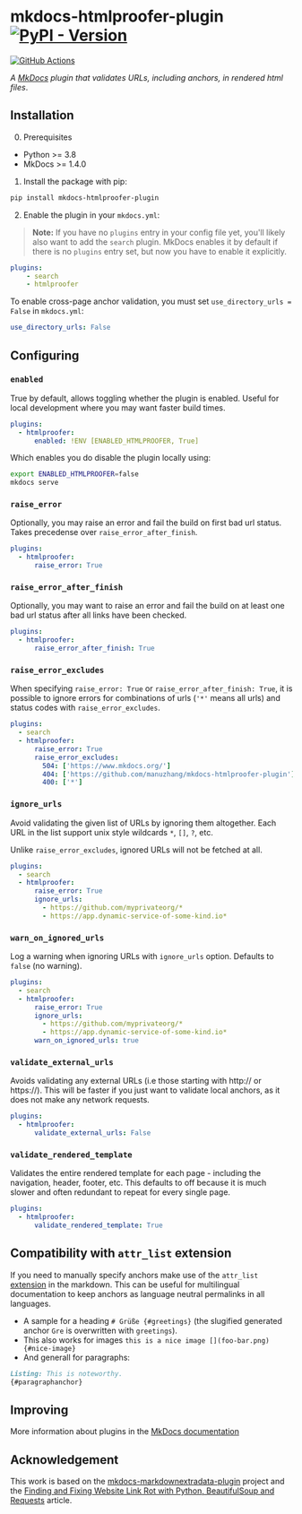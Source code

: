 # mkdocs-htmlproofer-plugin [![PyPI - Version](https://img.shields.io/pypi/v/mkdocs-htmlproofer-plugin.svg)](https://pypi.org/project/mkdocs-htmlproofer-plugin)

[![GitHub Actions](https://github.com/manuzhang/mkdocs-htmlproofer-plugin/actions/workflows/ci.yml/badge.svg)](https://github.com/manuzhang/mkdocs-htmlproofer-plugin/actions/workflows/ci.yml)

*A [MkDocs](https://www.mkdocs.org/) plugin that validates URLs, including anchors, in rendered html files*.

## Installation

0. Prerequisites

* Python >= 3.8
* MkDocs >= 1.4.0

1. Install the package with pip:

```bash
pip install mkdocs-htmlproofer-plugin
```

2. Enable the plugin in your `mkdocs.yml`:

> **Note:** If you have no `plugins` entry in your config file yet, you'll likely also want to add the `search` plugin.
MkDocs enables it by default if there is no `plugins` entry set, but now you have to enable it explicitly.

```yaml
plugins:
    - search
    - htmlproofer
```

To enable cross-page anchor validation, you must set `use_directory_urls = False` in `mkdocs.yml`:

```yaml
use_directory_urls: False
```

## Configuring

### `enabled`

True by default, allows toggling whether the plugin is enabled.
Useful for local development where you may want faster build times.

```yaml
plugins:
  - htmlproofer:
      enabled: !ENV [ENABLED_HTMLPROOFER, True]
```

Which enables you do disable the plugin locally using:

```bash
export ENABLED_HTMLPROOFER=false
mkdocs serve
```


### `raise_error`

Optionally, you may raise an error and fail the build on first bad url status. Takes precedense over `raise_error_after_finish`.

```yaml
plugins:
  - htmlproofer:
      raise_error: True
```

### `raise_error_after_finish`

Optionally, you may want to raise an error and fail the build on at least one bad url status after all links have been checked.

```yaml
plugins:
  - htmlproofer:
      raise_error_after_finish: True
```

### `raise_error_excludes`

When specifying `raise_error: True` or `raise_error_after_finish: True`, it is possible to ignore errors
for combinations of urls (`'*'` means all urls) and status codes with `raise_error_excludes`.

```yaml
plugins:
  - search
  - htmlproofer:
      raise_error: True
      raise_error_excludes:
        504: ['https://www.mkdocs.org/']
        404: ['https://github.com/manuzhang/mkdocs-htmlproofer-plugin']
        400: ['*']
```

### `ignore_urls`

Avoid validating the given list of URLs by ignoring them altogether. Each URL in the
list support unix style wildcards `*`, `[]`, `?`, etc.

Unlike `raise_error_excludes`, ignored URLs will not be fetched at all.

```yaml
plugins:
  - search
  - htmlproofer:
      raise_error: True
      ignore_urls:
        - https://github.com/myprivateorg/*
        - https://app.dynamic-service-of-some-kind.io*
```

### `warn_on_ignored_urls`

Log a warning when ignoring URLs with `ignore_urls` option. Defaults to `false` (no warning).

```yaml
plugins:
  - search
  - htmlproofer:
      raise_error: True
      ignore_urls:
        - https://github.com/myprivateorg/*
        - https://app.dynamic-service-of-some-kind.io*
      warn_on_ignored_urls: true
```

### `validate_external_urls`

Avoids validating any external URLs (i.e those starting with http:// or https://).
This will be faster if you just want to validate local anchors, as it does not make any network requests.

```yaml
plugins:
  - htmlproofer:
      validate_external_urls: False
```

### `validate_rendered_template`

Validates the entire rendered template for each page - including the navigation, header, footer, etc.
This defaults to off because it is much slower and often redundant to repeat for every single page.

```yaml
plugins:
  - htmlproofer:
      validate_rendered_template: True
```

## Compatibility with `attr_list` extension

If you need to manually specify anchors make use of the `attr_list` [extension](https://python-markdown.github.io/extensions/attr_list) in the markdown. 
This can be useful for multilingual documentation to keep anchors as language neutral permalinks in all languages.

* A sample for a heading `# Grüße {#greetings}` (the slugified generated anchor `Gre` is overwritten with `greetings`).
* This also works for images `this is a nice image [](foo-bar.png){#nice-image}` 
* And generall for paragraphs:
```markdown
Listing: This is noteworthy.
{#paragraphanchor}
```

## Improving

More information about plugins in the [MkDocs documentation](http://www.mkdocs.org/user-guide/plugins/)

## Acknowledgement

This work is based on the [mkdocs-markdownextradata-plugin](https://github.com/rosscdh/mkdocs-markdownextradata-plugin) project and the [Finding and Fixing Website Link Rot with Python, BeautifulSoup and Requests](https://www.twilio.com/blog/2018/07/find-fix-website-link-rot-python-beautifulsoup-requests.html) article. 
